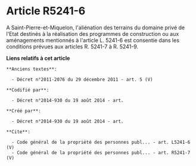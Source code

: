 # Article R5241-6

A Saint-Pierre-et-Miquelon, l'aliénation des terrains du domaine privé de l'Etat destinés à la réalisation des programmes de
construction ou aux aménagements mentionnés à l'article L. 5241-6 est consentie dans les conditions prévues aux articles R.
5241-7 à R. 5241-9.

**Liens relatifs à cet article**

	**Anciens textes**:

	  - Décret n°2011-2076 du 29 décembre 2011 - art. 5 (V)

	**Codifié par**:

	  - Décret n°2014-930 du 19 août 2014 - art.

	**Créé par**:

	  - Décret n°2014-930 du 19 août 2014 - art.

	**Cite**:

	  - Code général de la propriété des personnes publ... - art. L5241-6 (V)
	  - Code général de la propriété des personnes publ... - art. R5241-7 (V)

